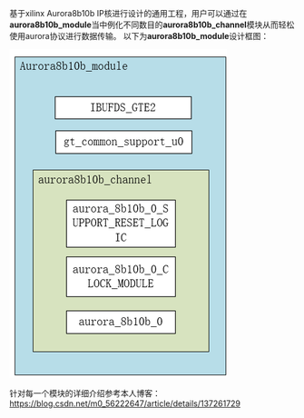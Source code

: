 基于xilinx Aurora8b10b IP核进行设计的通用工程，用户可以通过在**aurora8b10b_module**当中例化不同数目的**aurora8b10b_channel**模块从而轻松使用aurora协议进行数据传输。
以下为**aurora8b10b_module**设计框图：

![summsry](/pic/summary.png)

针对每一个模块的详细介绍参考本人博客：https://blog.csdn.net/m0_56222647/article/details/137261729

